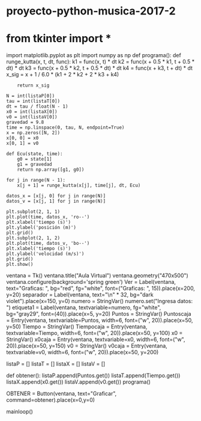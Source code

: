 # proyecto-python-musica-2017-2
# from tkinter import *
import matplotlib.pyplot as plt
import numpy as np
def programa():
    def runge_kutta(x, t, dt, func):
        k1 = func(x, t) * dt
        k2 = func(x + 0.5 * k1, t + 0.5 * dt) * dt
        k3 = func(x + 0.5 * k2, t + 0.5 * dt) * dt
        k4 = func(x + k3, t + dt) * dt
        x_sig = x + 1 / 6.0 * (k1 + 2 * k2 + 2 * k3 + k4)

        return x_sig

    N = int(listaP[0])
    tau = int(listaT[0])
    dt = tau / float(N - 1)
    x0 = int(listaX[0])
    v0 = int(listaV[0])
    gravedad = 9.8
    time = np.linspace(0, tau, N, endpoint=True)
    x = np.zeros([N, 2])
    x[0, 0] = x0
    x[0, 1] = v0

    def Ecu(state, time):
        g0 = state[1]
        g1 = gravedad
        return np.array([g1, g0])

    for j in range(N - 1):
        x[j + 1] = runge_kutta(x[j], time[j], dt, Ecu)

    datos_x = [x[j, 0] for j in range(N)]
    datos_v = [x[j, 1] for j in range(N)]

    plt.subplot(2, 1, 1)
    plt.plot(time, datos_x, 'ro--')
    plt.xlabel('tiempo (s)')
    plt.ylabel('posición (m)')
    plt.grid()
    plt.subplot(2, 1, 2)
    plt.plot(time, datos_v, 'bo--')
    plt.xlabel('tiempo (s)')
    plt.ylabel('velocidad (m/s)')
    plt.grid()
    plt.show()




ventana = Tk()
ventana.title("Aula Virtual")
ventana.geometry("470x500")
ventana.configure(background='spring green')
Ver = Label(ventana, text="Graficas: ", bg="red", fg="white", font=("Graficas: ", 15)).place(x=200, y=20)
separador = Label(ventana, text="\n" * 32, bg="dark violet").place(x=150, y=0)
numero = StringVar()
numero.set("Ingresa datos: ")
etiqueta1 = Label(ventana, textvariable=numero, fg="white", bg="gray29", font=(40)).place(x=5, y=20)
Puntos = StringVar()
Puntoscaja = Entry(ventana, textvariable=Puntos, width=6, font=("w", 20)).place(x=50, y=50)
Tiempo = StringVar()
Tiempocaja = Entry(ventana, textvariable=Tiempo, width=6, font=("w", 20)).place(x=50, y=100)
x0 = StringVar()
x0caja = Entry(ventana, textvariable=x0, width=6, font=("w", 20)).place(x=50, y=150)
v0 = StringVar()
v0caja = Entry(ventana, textvariable=v0, width=6, font=("w", 20)).place(x=50, y=200)

listaP = []
listaT = []
listaX = []
listaV = []


def obtener():
    listaP.append(Puntos.get())
    listaT.append(Tiempo.get())
    listaX.append(x0.get())
    listaV.append(v0.get())
    programa()


OBTENER = Button(ventana, text="Graficar", command=obtener).place(x=0,y=0)

mainloop()
